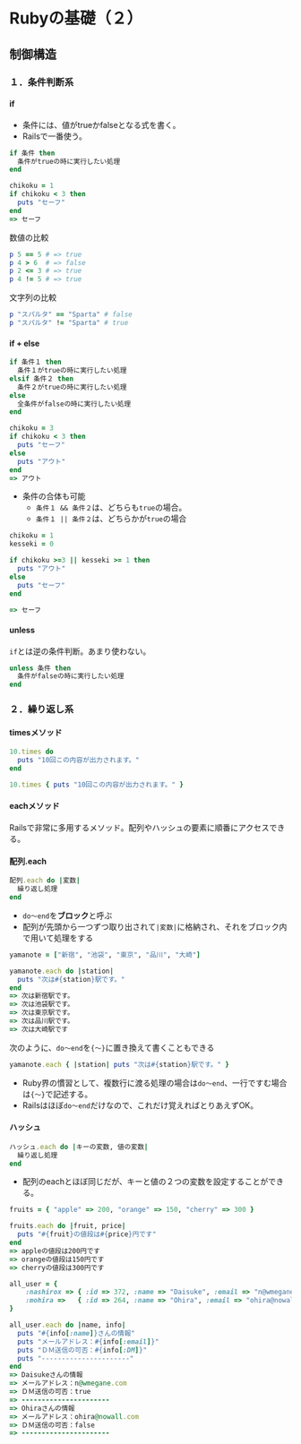 # Rubyの基礎（２）
## 制御構造
### １．条件判断系
#### if
- 条件には、値がtrueかfalseとなる式を書く。
- Railsで一番使う。

```ruby
if 条件 then
  条件がtrueの時に実行したい処理
end
```

```ruby
chikoku = 1
if chikoku < 3 then
  puts "セーフ"
end
=> セーフ
```

数値の比較

```ruby
p 5 == 5 # => true 
p 4 > 6  # => false
p 2 <= 3 # => true 
p 4 != 5 # => true
```

文字列の比較

```ruby
p "スパルタ" == "Sparta" # false
p "スパルタ" != "Sparta" # true
```

#### if + else

```ruby
if 条件１ then
  条件１がtrueの時に実行したい処理
elsif 条件２ then
  条件２がtrueの時に実行したい処理
else
  全条件がfalseの時に実行したい処理
end
```

```ruby
chikoku = 3
if chikoku < 3 then
  puts "セーフ"
else
  puts "アウト"
end
=> アウト
```

- 条件の合体も可能
	- `条件１ && 条件２`は、どちらも`true`の場合。
	- `条件１ || 条件２`は、どちらかが`true`の場合

```ruby
chikoku = 1
kesseki = 0

if chikoku >=3 || kesseki >= 1 then
  puts "アウト"
else
  puts "セーフ"
end

=> セーフ
```

#### unless
`if`とは逆の条件判断。あまり使わない。

```ruby
unless 条件 then
  条件がfalseの時に実行したい処理
end
```

### ２．繰り返し系
#### timesメソッド

```ruby
10.times do
  puts "10回この内容が出力されます。"
end

10.times { puts "10回この内容が出力されます。" }

```

#### eachメソッド
Railsで非常に多用するメソッド。配列やハッシュの要素に順番にアクセスできる。

#### 配列.each
```ruby
配列.each do |変数|
  繰り返し処理
end
```

- `do〜end`を**ブロック**と呼ぶ
- 配列が先頭から一つずつ取り出されて`|変数|`に格納され、それをブロック内で用いて処理をする

```ruby
yamanote = ["新宿", "池袋", "東京", "品川", "大崎"]

yamanote.each do |station|
  puts "次は#{station}駅です。"
end
=> 次は新宿駅です。
=> 次は池袋駅です。
=> 次は東京駅です。
=> 次は品川駅です。
=> 次は大崎駅です
```

次のように、`do〜end`を`{〜}`に置き換えて書くこともできる

```ruby
yamanote.each { |station| puts "次は#{station}駅です。" }
```

- Ruby界の慣習として、複数行に渡る処理の場合は`do〜end`、一行ですむ場合は`{〜}`で記述する。
- Railsはほぼ`do〜end`だけなので、これだけ覚えればとりあえずOK。

#### ハッシュ
```ruby
ハッシュ.each do |キーの変数, 値の変数|
  繰り返し処理
end
```

- 配列のeachとほぼ同じだが、キーと値の２つの変数を設定することができる。

```ruby
fruits = { "apple" => 200, "orange" => 150, "cherry" => 300 }

fruits.each do |fruit, price|
  puts "#{fruit}の値段は#{price}円です"
end
=> appleの値段は200円です
=> orangeの値段は150円です
=> cherryの値段は300円です
```

```ruby
all_user = {
	:nashirox => { :id => 372, :name => "Daisuke", :email => "n@wmegane.com", :DM => true },
	:mohira =>   { :id => 264, :name => "Ohira", :email => "ohira@nowall.com", :DM => false }
}

all_user.each do |name, info|
  puts "#{info[:name]}さんの情報"
  puts "メールアドレス：#{info[:email]}"
  puts "ＤＭ送信の可否：#{info[:DM]}"
  puts "----------------------"
end
=> Daisukeさんの情報
=> メールアドレス：n@wmegane.com
=> ＤＭ送信の可否：true
=> ----------------------
=> Ohiraさんの情報
=> メールアドレス：ohira@nowall.com
=> ＤＭ送信の可否：false
=> ----------------------
```
